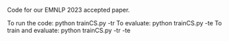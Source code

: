 Code for our EMNLP 2023 accepted paper.

To run the code: python trainCS.py -tr
To evaluate: python trainCS.py -te
To train and evaluate: python trainCS.py -tr -te
